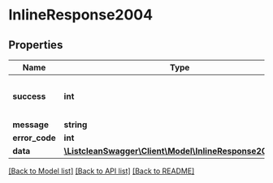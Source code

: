 # InlineResponse2004

## Properties
Name | Type | Description | Notes
------------ | ------------- | ------------- | -------------
**success** | **int** | Success status, 0 for failed 1 for success | [optional] 
**message** | **string** |  | [optional] 
**error_code** | **int** |  | [optional] 
**data** | [**\ListcleanSwagger\Client\Model\InlineResponse2004Data**](InlineResponse2004Data.md) |  | [optional] 

[[Back to Model list]](../README.md#documentation-for-models) [[Back to API list]](../README.md#documentation-for-api-endpoints) [[Back to README]](../README.md)



